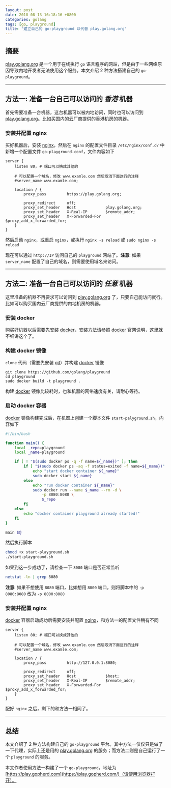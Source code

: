 ```yaml
---
layout: post
date: 2018-08-13 16:18:16 +0800
categories: golang
tags: [go, playground]
title: "建立自己的 go-playground 以代替 play.golang.org"
---
```


## 摘要

[play.golang.org][play-golang-org] 是一个用于在线执行 `go` 语言程序的网站，但是由于一些网络原因导致内地开发者无法使用这个服务。本文介绍 2 种方法搭建自己的 `go-playground`。

---

## 方法一: 准备一台自己可以访问的 _香港_ 机器

首先需要准备一台机器，这台机器可以被内地访问，同时也可以访问到 [play.golang.org][play-golang-org]。比如买国内的云厂商提供的香港机房的机器。

### 安装并配置 nginx

买好机器后，安装 [nginx][nginx]，然后在 `nginx` 的配置文件目录 `/etc/nginx/conf.d/` 中新增一个配置文件 `go-playground.conf`，文件内容如下

```
server {
	listen 80; # 端口可以换成其他的

	# 可以配置一个域名，修改 www.examle.com 然后取消下面这行的注释
	#server_name www.examle.com;

	location / {
		proxy_pass         https://play.golang.org;
		
		proxy_redirect     off;
		proxy_set_header   Host             play.golang.org;
		proxy_set_header   X-Real-IP        $remote_addr;
		proxy_set_header   X-Forwarded-For  $proxy_add_x_forwarded_for;
	}
}
```

然后启动 `nginx`，或重启 `nginx`，或执行 `nginx -s reload` 或 `sudo nginx -s reload`

现在可以通过 `http://IP` 访问自己的 `playground` 网站了。**注意**: 如果 `server_name` 配置了自己的域名，则需要使用域名来访问。

---

## 方法二: 准备一台自己可以访问的 _任意_ 机器

这里准备的机器不再要求可以访问到 [play.golang.org][play-golang-org] 了，只要自己能访问就行。比如可以购买国内云厂商提供的内地机房的机器。

### 安装 docker

购买好机器以后需要先安装 [docker][docker]，安装方法请参照 [docker][docker] 官网说明，这里就不细讲这个了。

### 构建 docker 镜像

`clone` 代码（需要先安装 [git][git]）并构建 [docker][docker] 镜像

```
git clone https://github.com/golang/playground
cd playground
sudo docker build -t playground .
```

构建 [docker][docker] 镜像比较耗时，也和机器的网络速度有关，请耐心等待。

### 启动 docker 容器

[docker][docker] 镜像构建完成后，在机器上创建一个脚本文件 `start-palyground.sh`，内容如下

```sh
#!/bin/bash

function main() {
	local _repo=playground
	local _name=playground

	if [ ! "$(sudo docker ps -q -f name=${_name})" ]; then
		if [ "$(sudo docker ps -aq -f status=exited -f name=${_name})" ]; then
			echo "start docker container ${_name}"
			sudo docker start ${_name}
		else
			echo "run docker container ${_name}"
			sudo docker run --name $_name --rm -d \
				-p 8080:8080 \
				$_repo
		fi
	else
		echo "docker container playground already started!"
	fi
}

main $@
```

然后执行脚本

```sh
chmod +x start-playground.sh
./start-playground.sh
```

如果到这一步成功了，请检查一下 `8080` 端口是否正常监听

```sh
netstat -ln | grep 8080
```

**注意**: 如果不想使用 `8080` 端口，比如想用 `8000` 端口，则将脚本中的 `-p 8080:8080` 改为 `-p 8000:8080`

### 安装并配置 nginx

[docker][docker] 容器启动成功后需要安装并配置 [nginx][nginx]，和方法一的配置文件稍有不同

```
server {
	listen 80; # 端口可以换成其他的

	# 可以配置一个域名，修改 www.examle.com 然后取消下面这行的注释
	#server_name www.examle.com;

	location / {
		proxy_pass         http://127.0.0.1:8080;
		
		proxy_redirect     off;
		proxy_set_header   Host             $host;
		proxy_set_header   X-Real-IP        $remote_addr;
		proxy_set_header   X-Forwarded-For  $proxy_add_x_forwarded_for;
	}
}
```

配好 `nginx` 之后，剩下的和方法一相同了。

---

## 总结

本文介绍了 2 种方法构建自己的 `go-playground` 平台。其中方法一仅仅只是做了一下代理，实际上还是用的 [play.golang.org][play-golang-org] 的服务；而方法二则是自己运行了一个 `playground` 的服务。

本文作者使用方法一构建了一个 `go-playground`，地址为 [https://play.gopherd.com](https://play.gopherd.com/)（请使用浏览器打开）。

[go]: https://golang.org/ "Golang"
[nginx]: https://www.nginx.com/ "Nginx"
[docker]: https://www.docker.com/ "Docker"
[git]: https://git-scm.com/ "Git"
[play-golang-org]: https://play.golang.org/ "play.golang.org"
